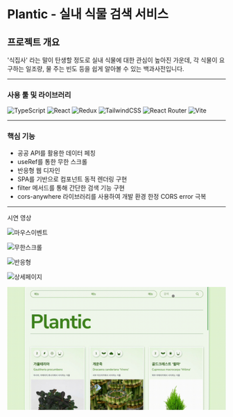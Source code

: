 # Plantic - 실내 식물 검색 서비스

## 프로젝트 개요

'식집사' 라는 말이 탄생할 정도로 실내 식물에 대한 관심이 높아진 가운데, 각 식물이 요구하는 일조량, 물 주는 빈도 등을 쉽게 알아볼 수 있는 백과사전입니다.

---

### 사용 툴 및 라이브러리

![TypeScript](https://img.shields.io/badge/TypeScript-3178C6?style=for-the-badge&logo=typescript&logoColor=white)
![React](https://img.shields.io/badge/React-61DAFB?style=for-the-badge&logo=react&logoColor=white)
![Redux](https://img.shields.io/badge/Redux-764ABC?style=for-the-badge&logo=redux&logoColor=white)
![TailwindCSS](https://img.shields.io/badge/TailwindCSS-06B6D4?style=for-the-badge&logo=tailwindcss&logoColor=white)
![React Router](https://img.shields.io/badge/React_Router_DOM-CA4245?style=for-the-badge&logo=react-router&logoColor=white)
![Vite](https://img.shields.io/badge/Vite-646CFF?style=for-the-badge&logo=vite&logoColor=white)

---

### 핵심 기능

- 공공 API를 활용한 데이터 페칭
- useRef를 통한 무한 스크롤
- 반응형 웹 디자인
- SPA를 기반으로 컴포넌트 동적 렌더링 구현
- filter 메서드를 통해 간단한 검색 기능 구현
- cors-anywhere 라이브러리를 사용하여 개발 환경 한정 CORS error 극복


---

시연 영상

![마우스이벤트](./public/demo_gif/plantic_hover.gif)

![무한스크롤](./public/demo_gif/plantic_무한스크롤.gif)

![반응형](./public/demo_gif/plantic_반응형.gif)

![상세페이지](./public/demo_gif/plantic_상세페이지.gif)

![검색](./public/demo_gif/plantic_검색.gif)
